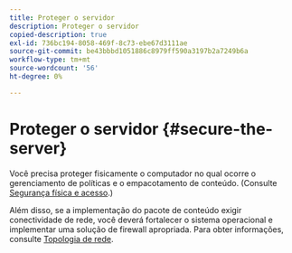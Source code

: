 ```yaml
---
title: Proteger o servidor
description: Proteger o servidor
copied-description: true
exl-id: 736bc194-8058-469f-8c73-ebe67d3111ae
source-git-commit: be43bbbd1051886c8979ff590a3197b2a7249b6a
workflow-type: tm+mt
source-wordcount: '56'
ht-degree: 0%

---
```


# Proteger o servidor {#secure-the-server}

Você precisa proteger fisicamente o computador no qual ocorre o gerenciamento de políticas e o empacotamento de conteúdo. (Consulte [Segurança física e acesso](../../aaxs-secure-deployment-guidelines/physical-sec-and-access.md).)

Além disso, se a implementação do pacote de conteúdo exigir conectividade de rede, você deverá fortalecer o sistema operacional e implementar uma solução de firewall apropriada. Para obter informações, consulte [Topologia de rede](../../aaxs-secure-deployment-guidelines/overview/network-topology.md).
